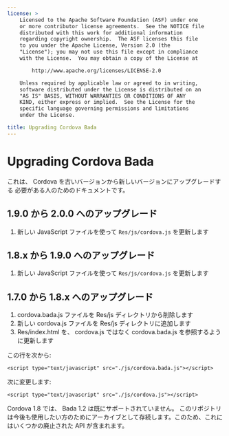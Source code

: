 ```yaml
---
license: >
    Licensed to the Apache Software Foundation (ASF) under one
    or more contributor license agreements.  See the NOTICE file
    distributed with this work for additional information
    regarding copyright ownership.  The ASF licenses this file
    to you under the Apache License, Version 2.0 (the
    "License"); you may not use this file except in compliance
    with the License.  You may obtain a copy of the License at

        http://www.apache.org/licenses/LICENSE-2.0

    Unless required by applicable law or agreed to in writing,
    software distributed under the License is distributed on an
    "AS IS" BASIS, WITHOUT WARRANTIES OR CONDITIONS OF ANY
    KIND, either express or implied.  See the License for the
    specific language governing permissions and limitations
    under the License.

title: Upgrading Cordova Bada
---
```


Upgrading Cordova Bada
======================

これは、 Cordova を古いバージョンから新しいバージョンにアップグレードする
必要がある人のためのドキュメントです。

## 1.9.0 から 2.0.0 へのアップグレード ##

1. 新しい JavaScript ファイルを使って `Res/js/cordova.js` を更新します

## 1.8.x から 1.9.0 へのアップグレード ##

1. 新しい JavaScript ファイルを使って `Res/js/cordova.js` を更新します

## 1.7.0 から 1.8.x へのアップグレード ##

1. cordova.bada.js ファイルを Res/js ディレクトリから削除します
2. 新しい cordova.js ファイルを Res/js ディレクトリに追加します
3. Res/index.html を、 cordova.js ではなく cordova.bada.js を参照するように更新します

この行を次から:

    <script type="text/javascript" src="./js/cordova.bada.js"></script>
次に変更します:

    <script type="text/javascript" src="./js/cordova.js"></script>

Cordova 1.8 では、 Bada 1.2 は既にサポートされていません。
このリポジトリは今後も使用したい方のためにアーカイブとして存続します。このため、これにはいくつかの廃止された API が含まれます。
